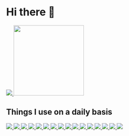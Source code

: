 # Hi there 👋


<p align="left">
  <a href="https://github.com/Cleaninja/readme-components">
  </a>
</p>

<p align="left">
  <a href="https://github.com/Cleaninja/readme-components">
    <img src="https://readme-components.vercel.app/api?component=experience&company=CRED_CLUB&role=Frontend%20Engineer%20&location=Japan&fill=black">
    </a>
  <a href="https://github.com/Cleaninja/readme-components">
    <img style="height:190px" src="https://readme-components.vercel.app/api?component=stackoverflow&stackoverflowid=8780399&textfill=black&fill=linear-gradient%2862deg%2C%20%238EC5FC%200%25%2C%20%23E0C3FC%20100%25%29%3B%0A">
</a>
</p>

## Things I use on a daily basis

<p align="left">
  <a href="https://github.com/Cleaninja/readme-components">
    <img
      src="https://readme-components.vercel.app/api?component=logo&fill=black&logo=react&animation=spin&svgfill=15d8fe">
  </a>
  <a href="https://github.com/Cleaninja/readme-components">
    <img src="https://readme-components.vercel.app/api?component=logo&fill=black&logo=vue.js&svgfill=2d79c7">
  </a>
  <a href="https://github.com/Cleaninja/readme-components">
    <img src="https://readme-components.vercel.app/api?component=logo&fill=black&logo=angular&svgfill=2d79c7">
  </a>
  <a href="https://github.com/Cleaninja/readme-components">
    <img src="https://readme-components.vercel.app/api?component=logo&fill=black&logo=typescript&svgfill=2d79c7">
  </a>
  <a href="https://github.com/Cleaninja/readme-components">
    <img src="https://readme-components.vercel.app/api?component=logo&fill=black&logo=webpack&svgfill=8ed5fa">
  </a>
  <a href="https://github.com/Cleaninja/readme-components">
    <img src="https://readme-components.vercel.app/api?component=logo&fill=black&logo=node.js&svgfill=659b60">
  </a>
  <a href="https://github.com/Cleaninja/readme-components">
    <img src="https://readme-components.vercel.app/api?component=logo&fill=black&logo=express&svgfill=659b60">
  </a>
  <a href="https://github.com/Cleaninja/readme-components">
    <img src="https://readme-components.vercel.app/api?component=logo&fill=black&logo=ember.js&svgfill=df5c43">
  </a>
  <a href="https://github.com/Cleaninja/readme-components">
    <img src="https://readme-components.vercel.app/api?component=logo&fill=black&logo=sass&svgfill=cd6799">
  </a>


  <!-- <a href="https://github.com/Cleaninja/readme-components">
<img  src="https://readme-components.vercel.app/api?component=logo&fill=black&logo=html5&svgfill=f06629">
</a> -->
  <a href="https://github.com/Cleaninja/readme-components">
    <img src="https://readme-components.vercel.app/api?component=logo&fill=black&logo=javascript&svgfill=f6df1c">
  </a>
  <a href="https://github.com/Cleaninja/readme-components">
    <img src="https://readme-components.vercel.app/api?component=logo&fill=black&logo=CSS3&svgfill=028dd1">
  </a>
  <a href="https://github.com/Cleaninja/readme-components">
    <img src="https://readme-components.vercel.app/api?component=logo&fill=black&logo=github">
  </a>

  <a href="https://github.com/Cleaninja/readme-components">
    <img src="https://readme-components.vercel.app/api?component=logo&fill=black&logo=laravel&svgfill=f6df1c">
  </a>
  <a href="https://github.com/Cleaninja/readme-components">
    <img src="https://readme-components.vercel.app/api?component=logo&fill=black&logo=go&svgfill=f6df1c">
  </a>
  <a href="https://github.com/Cleaninja/readme-components">
    <img src="https://readme-components.vercel.app/api?component=logo&fill=black&logo=python&svgfill=f6df1c">
  </a>
  <a href="https://github.com/Cleaninja/readme-components">
    <img src="https://readme-components.vercel.app/api?component=logo&fill=black&logo=django&svgfill=f6df1c">
  </a>
</p>


<!-- 
## My Skills 💻
<p align="left">
<a href="https://github.com/Cleaninja/readme-components">
<img  src="https://readme-components.vercel.app/api?component=linearprogress&skill=HTML&value=80&design=candy&fill=ff69b4">
</a>
<a href="https://github.com/Cleaninja/readme-components">
<img  src="https://readme-components.vercel.app/api?component=linearprogress&skill=CSS&value=70&design=candy&fill=ff69b4">
</a>
<a href="https://github.com/Cleaninja/readme-components">
<img  src="https://readme-components.vercel.app/api?component=linearprogress&skill=JS&value=50&design=candy&fill=ff69b4">
</a>
<a href="https://github.com/Cleaninja/readme-components">
<img  src="https://readme-components.vercel.app/api?component=linearprogress&skill=REACT&value=60&design=candy&fill=ff69b4">
</a>
<a href="https://github.com/Cleaninja/readme-components">
<img  src="https://readme-components.vercel.app/api?component=linearprogress&skill=CPP&value=50&design=candy&fill=ff69b4">
</a>
<a href="https://github.com/Cleaninja/readme-components">
<img  src="https://readme-components.vercel.app/api?component=linearprogress&skill=GIT&value=70&design=candy&fill=ff69b4">
</a>
</p>
-->


<!--
# Coming soon 🚀
<p align="left">
<a href="https://github.com/Cleaninja/readme-components">
<img  src="https://readme-components.vercel.app/api?component=">
</a>
</p>
-->
